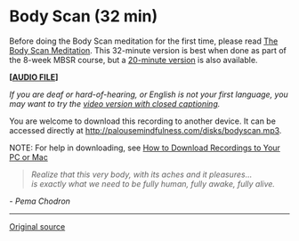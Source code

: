 Body Scan (32 min)
==================

Before doing the Body Scan meditation for the first time, please read [The Body
Scan Meditation][38]. This 32-minute version is best when done as part of the
8-week MBSR course, but a [20-minute version][39] is also available.

**[[AUDIO FILE][41]]**

_If you are deaf or hard-of-hearing, or English is not your first language, you
may want to try the [video version with closed captioning][40]._

You are welcome to download this recording to another device. It can be
accessed directly at <http://palousemindfulness.com/disks/bodyscan.mp3>.

NOTE: For help in downloading, see [How to Download Recordings to Your PC or Mac][42]


> _Realize that this very body, with its aches and it pleasures…  
is exactly what we need to be fully human, fully awake, fully alive._

\- _Pema Chodron_


[38]: /docs/bodyscan.md
[39]: bodyscan20min.md
[40]: https://www.youtube.com/watch?v=6kFWd4wvi18&amp;index=9&amp;list=PLbiVpU59JkVaFMGi0A8Im_hfSh-SWsFwg
[41]: /disks/bodyscan.mp3
[42]: http://palousemindfulness.com/meditations/downloading.html
  
-----

[Original source](http://palousemindfulness.com/meditations/bodyscan.html "Permalink to Body Scan")
